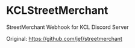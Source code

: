 # KCLStreetMerchant

StreetMerchant Webhook for KCL Discord Server

Original: https://github.com/jef/streetmerchant
